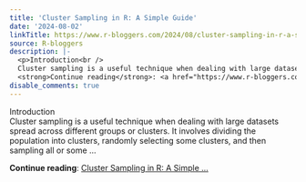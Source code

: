 ```yaml
---
title: 'Cluster Sampling in R: A Simple Guide'
date: '2024-08-02'
linkTitle: https://www.r-bloggers.com/2024/08/cluster-sampling-in-r-a-simple-guide/
source: R-bloggers
description: |-
  <p>Introduction<br />
  Cluster sampling is a useful technique when dealing with large datasets spread across different groups or clusters. It involves dividing the population into clusters, randomly selecting some clusters, and then sampling all or some ...</p>
  <strong>Continue reading</strong>: <a href="https://www.r-bloggers.com/2024/08/cluster-sampling-in-r-a-simple-guide/">Cluster Sampling in R: A Simple ...
disable_comments: true
---
```

<p>Introduction<br />
Cluster sampling is a useful technique when dealing with large datasets spread across different groups or clusters. It involves dividing the population into clusters, randomly selecting some clusters, and then sampling all or some ...</p>
<strong>Continue reading</strong>: <a href="https://www.r-bloggers.com/2024/08/cluster-sampling-in-r-a-simple-guide/">Cluster Sampling in R: A Simple ...